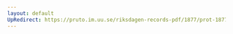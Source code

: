 ```yaml
---
layout: default
UpRedirect: https://pruto.im.uu.se/riksdagen-records-pdf/1877/prot-1877--fk--020.pdf
---
```

